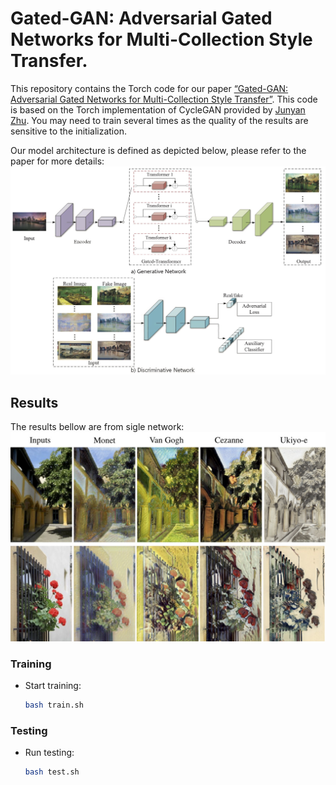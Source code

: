 # Gated-GAN: Adversarial Gated Networks for Multi-Collection Style Transfer.

This repository contains the Torch code for our paper [“Gated-GAN: Adversarial Gated Networks for Multi-Collection Style Transfer”](https://ieeexplore.ieee.org/document/8463508). This code is based on the Torch implementation of CycleGAN provided by [Junyan Zhu](https://github.com/junyanz/CycleGAN). You may need to train several times as the quality of the results are sensitive to the initialization.

Our model architecture is defined as depicted below, please refer to the paper for more details: 
<img src='imgs/architecture.jpg' width="900px"/>

## Results

The results bellow are from sigle network:  
<img src='imgs/multistyle.jpg' width="900px"/>

### Training

* Start training:
    ```bash
    bash train.sh
    ```

### Testing
* Run testing:
    ```bash
    bash test.sh
